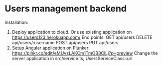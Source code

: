 # Users management backend

Installation:

1. Deploy application to cloud. Or use existing application on https://users123.herokuapp.com/
	End points:
		GET api/users
		DELETE api/users/:username
		POST api/users
		PUT api/users
2. Setup Angular application on Plunker: https://plnkr.co/edit/eMUvzLAKCm1TmOB8ClLj?p=preview
		Change the server application in src/service.ts, UsersServiceClass::url
   


